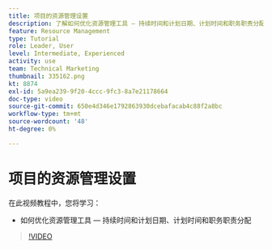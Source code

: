 ```yaml
---
title: 项目的资源管理设置
description: 了解如何优化资源管理工具 — 持续时间和计划日期、计划时间和职务职责分配。
feature: Resource Management
type: Tutorial
role: Leader, User
level: Intermediate, Experienced
activity: use
team: Technical Marketing
thumbnail: 335162.png
kt: 8874
exl-id: 5a9ea239-9f20-4ccc-9fc3-8a7e21178664
doc-type: video
source-git-commit: 650e4d346e1792863930dcebafacab4c88f2a8bc
workflow-type: tm+mt
source-wordcount: '48'
ht-degree: 0%

---
```


# 项目的资源管理设置

在此视频教程中，您将学习：

* 如何优化资源管理工具 — 持续时间和计划日期、计划时间和职务职责分配

>[!VIDEO](https://video.tv.adobe.com/v/335162/?quality=12&learn=on)
